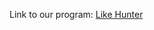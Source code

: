 Link to our program: [Like Hunter](https://rawgit.com/AUAP/AP2018_Submission/master/Final_Project/Group4/Draft/Likehunter%201.0/empty-example/index.html)
